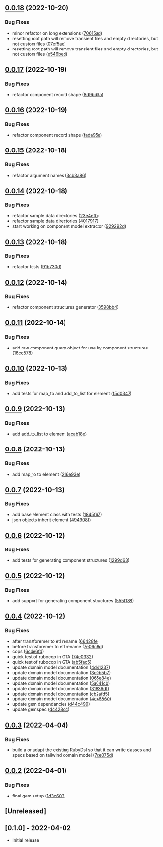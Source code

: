 ## [0.0.18](https://github.com/klueless-io/tailwind_dsl/compare/v0.0.17...v0.0.18) (2022-10-20)


### Bug Fixes

* minor refactor on long extensions ([70615ad](https://github.com/klueless-io/tailwind_dsl/commit/70615adc3bb37267e930ac36b92472f8b054f2d7))
* resetting root path will remove transient files and empty directories, but not custom files ([07ef5ae](https://github.com/klueless-io/tailwind_dsl/commit/07ef5ae71fda4a92b9a9312f3f4de2bca7151505))
* resetting root path will remove transient files and empty directories, but not custom files ([e546bed](https://github.com/klueless-io/tailwind_dsl/commit/e546bed751f4e996802340a6573b68663224d555))

## [0.0.17](https://github.com/klueless-io/tailwind_dsl/compare/v0.0.16...v0.0.17) (2022-10-19)


### Bug Fixes

* refactor component record shape ([8d9bd9a](https://github.com/klueless-io/tailwind_dsl/commit/8d9bd9ab7ab8a47db30f1916f289dba24040c988))

## [0.0.16](https://github.com/klueless-io/tailwind_dsl/compare/v0.0.15...v0.0.16) (2022-10-19)


### Bug Fixes

* refactor component record shape ([fada95e](https://github.com/klueless-io/tailwind_dsl/commit/fada95e8990b991d7fa554d6250f85b7a440e0e9))

## [0.0.15](https://github.com/klueless-io/tailwind_dsl/compare/v0.0.14...v0.0.15) (2022-10-18)


### Bug Fixes

* refactor argument names ([3cb3a86](https://github.com/klueless-io/tailwind_dsl/commit/3cb3a869970fbe5a58afe5f1dc0cecf76b615433))

## [0.0.14](https://github.com/klueless-io/tailwind_dsl/compare/v0.0.13...v0.0.14) (2022-10-18)


### Bug Fixes

* refactor sample data directories ([23e4efb](https://github.com/klueless-io/tailwind_dsl/commit/23e4efb2863643cfbc8744e656a873900a421572))
* refactor sample data directories ([4017917](https://github.com/klueless-io/tailwind_dsl/commit/401791784e51fbe771c841294a4ad837f99c8ec9))
* start working on component model extractor ([929292d](https://github.com/klueless-io/tailwind_dsl/commit/929292dcdae8d79ccd12e2eae30d3e6710bac3f2))

## [0.0.13](https://github.com/klueless-io/tailwind_dsl/compare/v0.0.12...v0.0.13) (2022-10-18)


### Bug Fixes

* refactor tests ([91b730d](https://github.com/klueless-io/tailwind_dsl/commit/91b730d91f99cf06810581d2d1684bb836eae860))

## [0.0.12](https://github.com/klueless-io/tailwind_dsl/compare/v0.0.11...v0.0.12) (2022-10-14)


### Bug Fixes

* refactor component structures generator ([3598bb4](https://github.com/klueless-io/tailwind_dsl/commit/3598bb47e5b94bcc4426eb77188dcbd1247ec34e))

## [0.0.11](https://github.com/klueless-io/tailwind_dsl/compare/v0.0.10...v0.0.11) (2022-10-14)


### Bug Fixes

* add raw component query object for use by component structures ([16cc578](https://github.com/klueless-io/tailwind_dsl/commit/16cc5785ee118b31d90c62e38b88a7ddae9c342f))

## [0.0.10](https://github.com/klueless-io/tailwind_dsl/compare/v0.0.9...v0.0.10) (2022-10-13)


### Bug Fixes

* add tests for map_to and add_to_list for element ([f5d0347](https://github.com/klueless-io/tailwind_dsl/commit/f5d0347c73e87d4be6b4e863101aa165a8209523))

## [0.0.9](https://github.com/klueless-io/tailwind_dsl/compare/v0.0.8...v0.0.9) (2022-10-13)


### Bug Fixes

* add add_to_list to element ([acab18e](https://github.com/klueless-io/tailwind_dsl/commit/acab18e10e71624f549311eff0a8965411d87d66))

## [0.0.8](https://github.com/klueless-io/tailwind_dsl/compare/v0.0.7...v0.0.8) (2022-10-13)


### Bug Fixes

* add map_to to element ([216e93e](https://github.com/klueless-io/tailwind_dsl/commit/216e93ed8d1a59802132341b9501ee0921127061))

## [0.0.7](https://github.com/klueless-io/tailwind_dsl/compare/v0.0.6...v0.0.7) (2022-10-13)


### Bug Fixes

* add base element class with tests ([1845f67](https://github.com/klueless-io/tailwind_dsl/commit/1845f6769a3be7f81b2f8ed3c9e7e2e94d0b6861))
* json objects inherit element ([494908f](https://github.com/klueless-io/tailwind_dsl/commit/494908f840b562011038a387149cf3891ad3fe6c))

## [0.0.6](https://github.com/klueless-io/tailwind_dsl/compare/v0.0.5...v0.0.6) (2022-10-12)


### Bug Fixes

* add tests for generating component structures ([1299d63](https://github.com/klueless-io/tailwind_dsl/commit/1299d6341c680a21c9fd2dbbcfd7422e5ceab443))

## [0.0.5](https://github.com/klueless-io/tailwind_dsl/compare/v0.0.4...v0.0.5) (2022-10-12)


### Bug Fixes

* add support for generating component structures ([555f188](https://github.com/klueless-io/tailwind_dsl/commit/555f1880b104897e26d89518e1ac7263ff7be978))

## [0.0.4](https://github.com/klueless-io/tailwind_dsl/compare/v0.0.3...v0.0.4) (2022-10-12)


### Bug Fixes

* after transforemer to etl rename ([66428fe](https://github.com/klueless-io/tailwind_dsl/commit/66428fe3ff3a91ce80a57592877538b8b098c976))
* before transforemer to etl rename ([7e06c9d](https://github.com/klueless-io/tailwind_dsl/commit/7e06c9da343ea997e731dd2efc344ab77b490786))
* cops ([6cde6f4](https://github.com/klueless-io/tailwind_dsl/commit/6cde6f4c4a0729bca58a9b5ff4bcfa8c9d66b5ae))
* quick test of rubocop in GTA ([74e0332](https://github.com/klueless-io/tailwind_dsl/commit/74e0332392ecd131a86387de0b8eeb8db53e3b75))
* quick test of rubocop in GTA ([ab5fac5](https://github.com/klueless-io/tailwind_dsl/commit/ab5fac53f14cb36c527e90036d5490334b1d0f2a))
* update domain model documentation ([4d41237](https://github.com/klueless-io/tailwind_dsl/commit/4d412374797fb503af630d0f6f3263f3a9470c85))
* update domain model documentation ([3c0b5b7](https://github.com/klueless-io/tailwind_dsl/commit/3c0b5b72c3dde21de7b371a3c4a3c7575c08753d))
* update domain model documentation ([065e84e](https://github.com/klueless-io/tailwind_dsl/commit/065e84e545b190f15cf2e115c8b4084544b092a0))
* update domain model documentation ([5a041cb](https://github.com/klueless-io/tailwind_dsl/commit/5a041cb648e62baa71e787b359c87e6b327edb1d))
* update domain model documentation ([31836df](https://github.com/klueless-io/tailwind_dsl/commit/31836df17a03cf13376352243c1b2edc44ce09eb))
* update domain model documentation ([cb2afd5](https://github.com/klueless-io/tailwind_dsl/commit/cb2afd5a1ddd32fa72f4ee976c02a785de894010))
* update domain model documentation ([4c45860](https://github.com/klueless-io/tailwind_dsl/commit/4c45860191e2ced0cde46569df6d106d4157a46a))
* update gem dependancies ([d44c499](https://github.com/klueless-io/tailwind_dsl/commit/d44c4998907e4ba22e51e5c6ca32923f623d994c))
* update gemspec ([d4428c4](https://github.com/klueless-io/tailwind_dsl/commit/d4428c46247d0ca02390709b545418cf3c224c79))

## [0.0.3](https://github.com/klueless-io/tailwind_dsl/compare/v0.0.2...v0.0.3) (2022-04-04)


### Bug Fixes

* build a or adapt the existing RubyDsl so that it can write classes and specs based on tailwind domain model ([7ce075d](https://github.com/klueless-io/tailwind_dsl/commit/7ce075d3d006e31ccf8031a1c3c19e7348586652))

## [0.0.2](https://github.com/klueless-io/tailwind_dsl/compare/v0.0.1...v0.0.2) (2022-04-01)


### Bug Fixes

* final gem setup ([1d3c603](https://github.com/klueless-io/tailwind_dsl/commit/1d3c6030359322655529ac91f4af46511a51941c))

## [Unreleased]

## [0.1.0] - 2022-04-02

- Initial release
